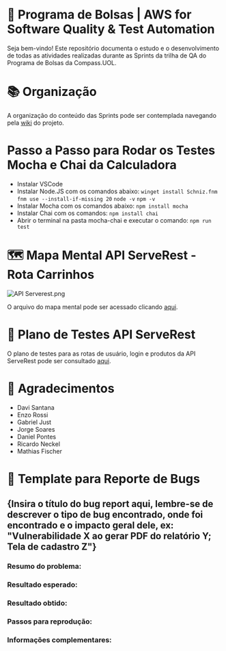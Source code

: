 # 👜 Programa de Bolsas | AWS for Software Quality & Test Automation 
Seja bem-vindo! Este repositório documenta o estudo e o desenvolvimento de todas as atividades realizadas durante as Sprints da trilha de QA do Programa de Bolsas da Compass.UOL.

# 📚 Organização
A organização do conteúdo das Sprints pode ser contemplada navegando pela [wiki](https://github.com/ItzOliver/Programa_de_Bolsas_AWS_for_Software_Quality_Test_Automation/wiki) do projeto.

# Passo a Passo para Rodar os Testes Mocha e Chai da Calculadora
- Instalar VSCode
- Instalar Node.JS com os comandos abaixo:
``` winget install Schniz.fnm ```
``` fnm use --install-if-missing 20 ```
``` node -v ```
``` npm -v ``` 
- Instalar Mocha com os comandos abaixo:
``` npm install mocha ```
- Instalar Chai com os comandos:
``` npm install chai ```
- Abrir o terminal na pasta mocha-chai e executar o comando:
``` npm run test ```

# 🗺 Mapa Mental API ServeRest - Rota Carrinhos
![API Serverest.png](https://github.com/ItzOliver/Programa_de_Bolsas_AWS_for_Software_Quality_Test_Automation/blob/pb_sprint4/src/API%20Serverest%20-%20Carrinhos.png?raw=true)

O arquivo do mapa mental pode ser acessado clicando [aqui](https://github.com/ItzOliver/Programa_de_Bolsas_AWS_for_Software_Quality_Test_Automation/tree/pb_sprint4/Sprint4/Dia%206%2C%207%2C%208%2C%209%20e%2010/Mapa%20Mental).

# 📄 Plano de Testes API ServeRest
O plano de testes para as rotas de usuário, login e produtos da API ServeRest pode ser consultado [aqui](https://github.com/ItzOliver/Programa_de_Bolsas_AWS_for_Software_Quality_Test_Automation/tree/pb_sprint4/Sprint4/Dia%206%2C%207%2C%208%2C%209%20e%2010/Plano%20de%20Testes).

# 🤝 Agradecimentos
- Davi Santana
- Enzo Rossi
- Gabriel Just
- Jorge Soares
- Daniel Pontes
- Ricardo Neckel
- Mathias Fischer

# 📄 Template para Reporte de Bugs
## {Insira o título do bug report aqui, lembre-se de descrever o tipo de bug encontrado, onde foi encontrado e o impacto geral dele, ex: "Vulnerabilidade X ao gerar PDF do relatório Y; Tela de cadastro Z"}

### Resumo do problema:

### Resultado esperado:

### Resultado obtido:

### Passos para reprodução:

### Informações complementares: